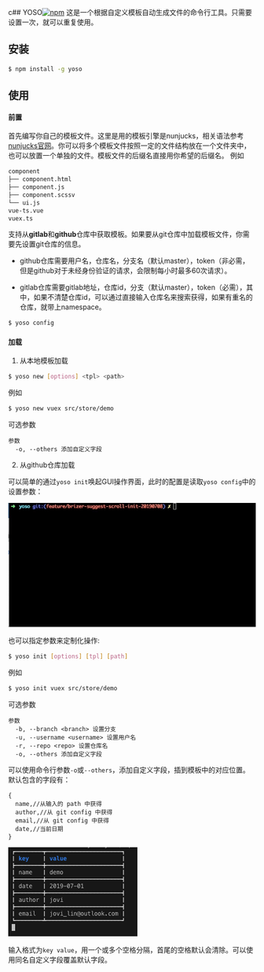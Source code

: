 c## YOSO[![npm](https://img.shields.io/npm/v/yoso.svg?maxAge=2592000)](https://www.npmjs.com/package/yoso)
这是一个根据自定义模板自动生成文件的命令行工具。只需要设置一次，就可以重复使用。

## 安装

```bash
$ npm install -g yoso
```
## 使用

#### 前置

首先编写你自己的模板文件。这里是用的模板引擎是nunjucks，相关语法参考[nunjucks官网](https://nunjucks.bootcss.com/)。你可以将多个模板文件按照一定的文件结构放在一个文件夹中，也可以放置一个单独的文件。模板文件的后缀名直接用你希望的后缀名。
例如
```
component
├── component.html
├── component.js
├── component.scssv
└── ui.js
vue-ts.vue
vuex.ts
```

支持从**gitlab**和**github**仓库中获取模板。如果要从git仓库中加载模板文件，你需要先设置git仓库的信息。

- github仓库需要用户名，仓库名，分支名（默认master），token（非必需，但是github对于未经身份验证的请求，会限制每小时最多60次请求）。 

- gitlab仓库需要gitlab地址，仓库id，分支（默认master），token（必需），其中，如果不清楚仓库id，可以通过直接输入仓库名来搜索获得，如果有重名的仓库，就带上namespace。
```bash
$ yoso config
```

#### 加载

1. 从本地模板加载

```bash
$ yoso new [options] <tpl> <path>
```
例如
```bash
$ yoso new vuex src/store/demo 
```
可选参数
```
参数
  -o, --others 添加自定义字段
```

2. 从github仓库加载

可以简单的通过`yoso init`唤起GUI操作界面，此时的配置是读取`yoso config`中的设置参数：

<img src="https://raw.githubusercontent.com/brizer/graph-bed/master/img/Jul-09-2019%2010-41-40.gif"/>


也可以指定参数来定制化操作:

```bash
$ yoso init [options] [tpl] [path]
```
例如
```bash
$ yoso init vuex src/store/demo
```
可选参数
```
参数
  -b, --branch <branch> 设置分支
  -u, --username <username> 设置用户名
  -r, --repo <repo> 设置仓库名
  -o, --others 添加自定义字段
```

可以使用命令行参数```-o```或```--others```，添加自定义字段，插到模板中的对应位置。默认包含的字段有：
```
{
  name,//从输入的 path 中获得
  author,//从 git config 中获得
  email,//从 git config 中获得
  date,//当前日期
}
```
![](https://raw.githubusercontent.com/Linjovi/myPic/master/img/20190701181630.png?token=AEN2VVMRCOQKXTOIEKZD5RK5DHO3Y)

输入格式为```key value```，用一个或多个空格分隔，首尾的空格默认会清除。可以使用同名自定义字段覆盖默认字段。

